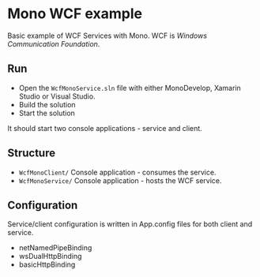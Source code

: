 # Mono WCF example

Basic example of WCF Services with Mono. WCF is *Windows Communication Foundation*.

## Run
* Open the `WcfMonoService.sln` file with either MonoDevelop, Xamarin Studio or Visual Studio.
* Build the solution
* Start the solution

It should start two console applications - service and client.

## Structure
* `WcfMonoClient/` Console application - consumes the service.
* `WcfMonoService/` Console application - hosts the WCF service.

## Configuration
Service/client configuration is written in App.config files for both client and service. 
* netNamedPipeBinding
* wsDualHttpBinding
* basicHttpBinding


